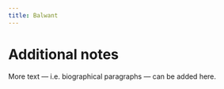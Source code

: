 ```yaml
---
title: Balwant
---
```


# Additional notes

More text — i.e. biographical paragraphs — can be added here.
